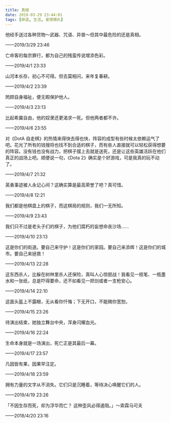 ```yaml
---
title: 真相
date: 2019-03-29 23:44:01
tags: [碎语, 生活, 爱恨情仇]
---
```


他经手送过各种货物～武器、咒语、异兽～但其中最危险的还是真相。

——2019/3/29 23:46

亡命客的每宗罪行，都为自己的残蛮传说增添色彩。

——2019/4/1 23:33

山河本长存，初心不可得。但去莫相问，来年复春耕。

——2019/4/2 23:39

罔顾自身福祉，便无暇保护他人。

——2019/4/3 23:13

比起希冀自由，他的奴隶还更渴求一死。但他两者都不许。

——2019/4/6 23:55

对《DotA 自走棋》的热情来得快去得也快，阵容的成型有些时候太依赖运气了吧。花光了所有的钱搜将也找不到合适的棋子，而有些人直接就可以轻松获得想要的阵容。没有钱也没有战力，把棋子摆上去就是送死，还是让这些英雄活跃在他们真正的战场上吧。顺便说一句，《Dota 2》确实是个好游戏，可是我真的玩不动了。

——2019/4/7 21:32

英勇事迹被人永记心间？这确实算是最高荣誉了吧？真可惜。

——2019/4/8 12:21

我们都是他棋盘上的棋子，而这棋局的规则，我们一无所知。

——2019/4/9 23:43

我们只不过是老头子们的棋子，为他们腐朽的妄想命丧沙场……

——2019/4/10 23:13

这是你们的街道。要自己来守护！这是你们的家园。要自己来添辉！这是你们的城市。要自己来拯救！

——2019/4/13 22:28

这东西杀人，比躲在树林里杀人还保险，真叫人心惊胆战！我看见一枝笔、一瓶墨水和一张纸，总是吓得要命，还不如看见一把剑或者一支枪安心。
    
——2019/4/14 22:10

这面头盔上不露眼，无从看你忏悔；下无开口，不能赐你宽恕。

——2019/4/15 23:26

待演出结束，她独立舞台中央，浑身闪耀血光。

——2019/4/16 22:24

生命本身就是一场演出，死亡正是其最后一幕。

——2019/4/17 23:57

凡因皆有果，因果早注定。

——2019/4/18 23:59

拥有力量的文字从不消失。它们只是沉睡着，等待决心唤醒它们的人。

——2019/4/19 23:26

「不因生存而死，却为浮华而亡？ 这种歪风必得遏阻。」～索霖马可夫

——2018/4/20 23:16

